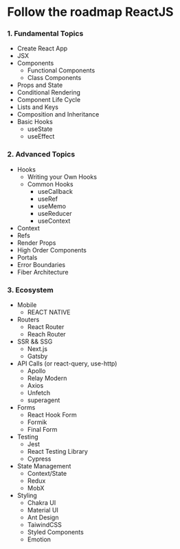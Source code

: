 # **Follow the roadmap ReactJS**

### **1. Fundamental Topics**

-   Create React App
-   JSX
-   Components
    -   Functional Components
    -   Class Components
-   Props and State
-   Conditional Rendering
-   Component Life Cycle
-   Lists and Keys
-   Composition and Inheritance
-   Basic Hooks
    -   useState
    -   useEffect

### **2. Advanced Topics**

-   Hooks
    -   Writing your Own Hooks
    -   Common Hooks
        -   useCallback
        -   useRef
        -   useMemo
        -   useReducer
        -   useContext
-   Context
-   Refs
-   Render Props
-   High Order Components
-   Portals
-   Error Boundaries
-   Fiber Architecture

### **3. Ecosystem**

-   Mobile
    -   REACT NATIVE
-   Routers
    -   React Router
    -   Reach Router
-   SSR && SSG
    -   Next.js
    -   Gatsby
-   API Calls (or react-query, use-http)
    -   Apollo
    -   Relay Modern
    -   Axios
    -   Unfetch
    -   superagent
-   Forms
    -   React Hook Form
    -   Formik
    -   Final Form
-   Testing
    -   Jest
    -   React Testing Library
    -   Cypress
-   State Management
    -   Context/State
    -   Redux
    -   MobX
-   Styling
    -   Chakra UI
    -   Material UI
    -   Ant Design
    -   TaiwindCSS
    -   Styled Components
    -   Emotion
